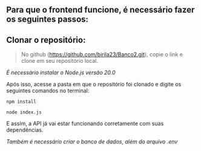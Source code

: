## Para que o frontend funcione, é necessário fazer os seguintes passos:

## Clonar o repositório:

> No github (https://github.com/birila23/Banco2.git), copie o link e clone em seu repositório local.

*É necessário instalar o Node.js versão 20.0*

Após isso, acesse a pasta em que o repositório foi clonado e digite os seguintes comandos no terminal:
```
npm install
```
```
node index.js 
```

E assim, a API já vai estar funcionando corretamente com suas dependências.

*Também é necessário criar o banco de dados, além do arquivo .env*
